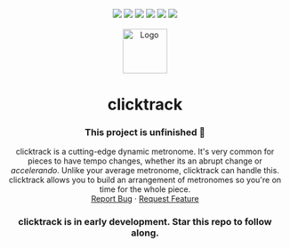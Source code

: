<a name="readme-top"></a>

<div align="center">
  <img src="https://img.shields.io/github/contributors/arthurmatthew/clicktrack">
  <img src="https://img.shields.io/github/forks/arthurmatthew/clicktrack">
  <img src="https://img.shields.io/github/stars/arthurmatthew/clicktrack">
  <img src="https://img.shields.io/github/issues-pr/arthurmatthew/clicktrack">
  <img src="https://img.shields.io/github/issues/arthurmatthew/clicktrack">
  <img src="https://img.shields.io/github/license/arthurmatthew/clicktrack">
</div>


<br />
<div align="center">
<a href="https://github.com/arthurmatthew/clicktrack">
  <img src="client/public/android-chrome-512x512" alt="Logo" width="80" height="80">
</a>

<h1 align="center">clicktrack</h1>
<h3 align="center">This project is unfinished 🛑</h3>

  <p align="center">
    clicktrack is a cutting-edge dynamic metronome. It's very common for pieces to have tempo changes, whether its an abrupt change or <i>accelerando</i>. Unlike your average metronome, clicktrack can handle this. clicktrack allows you to build an arrangement of metronomes so you're on time for the whole piece.
    <br />
    <a href="https://github.com/arthurmatthew/clicktrack/issues">Report Bug</a>
    ·
    <a href="https://github.com/arthurmatthew/clicktrack/issues">Request Feature</a>
  </p>
</div>

<h3 align="center">clicktrack is in early development. Star this repo to follow along.</h3>
